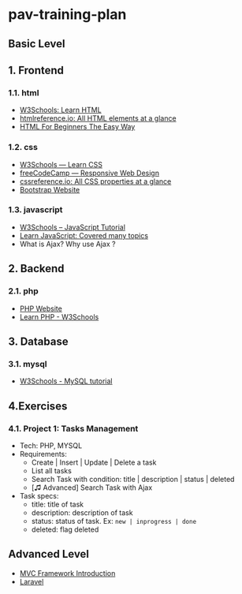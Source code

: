# pav-training-plan

## Basic Level

## 1. Frontend

### 1.1. html
  - [W3Schools: Learn HTML](https://www.w3schools.com/html/html_intro.asp)
  - [htmlreference.io: All HTML elements at a glance](https://html.com/)
  - [HTML For Beginners The Easy Way](https://html.com/)
  
### 1.2. css
  - [W3Schools — Learn CSS](https://www.w3schools.com/css/)
  - [freeCodeCamp — Responsive Web Design](https://learn.shayhowe.com/html-css/building-your-first-web-page/)
  - [cssreference.io: All CSS properties at a glance](https://cssreference.io/)
  - [Bootstrap Website](https://getbootstrap.com/docs/5.2/getting-started/introduction/)
  
### 1.3. javascript
  - [W3Schools – JavaScript Tutorial](https://www.w3schools.com/js/)
  - [Learn JavaScript: Covered many topics](https://www.javascripttutorial.net/)
  - What is Ajax? Why use Ajax ?

## 2. Backend
### 2.1. php
  - [PHP Website](https://php.org/)
  - [Learn PHP - W3Schools](https://www.w3schools.com/php/)

## 3. Database
### 3.1. mysql
  - [W3Schools - MySQL tutorial](https://www.w3schools.com/mySQl/default.asp)

## 4.Exercises
  ### 4.1. Project 1: Tasks Management
  - Tech: PHP, MYSQL
  - Requirements: 
      - Create | Insert | Update | Delete a task
      - List all tasks
      - Search Task with condition: title | description | status | deleted
      - [♫ Advanced] Search Task with Ajax
  - Task specs: 
      - title: title of task
      - description: description of task
      - status: status of task. Ex: `new | inprogress | done`
      - deleted: flag deleted

## Advanced Level
-  [MVC Framework Introduction](https://www.geeksforgeeks.org/mvc-framework-introduction/)
-  [Laravel](https://laravel.com/docs/9.x)

